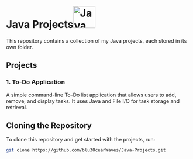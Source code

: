 # Java Projects<img src="https://www.oracle.com/a/ocom/img/cb71-java-logo.png" alt="Java Logo" width="60"/>

This repository contains a collection of my Java projects, each stored in its own folder.

## Projects

### 1. **To-Do Application**
A simple command-line To-Do list application that allows users to add, remove, and display tasks. It uses Java and File I/O for task storage and retrieval.

## Cloning the Repository

To clone this repository and get started with the projects, run:

```bash
git clone https://github.com/blu3OceanWaves/Java-Projects.git
